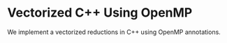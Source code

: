 # Vectorized C++ Using OpenMP

We implement a vectorized reductions in C++ using OpenMP annotations.



[](cpp_simd_openmp.cpp ':include :type=code cpp')


[](cpp_simd_openmp.cpp ':include :type=code cpp :fragment=max-val')
 